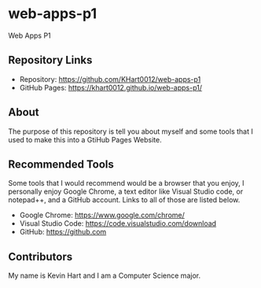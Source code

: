 # web-apps-p1
Web Apps P1

## Repository Links
 - Repository: https://github.com/KHart0012/web-apps-p1
 - GitHub Pages: https://khart0012.github.io/web-apps-p1/

## About
The purpose of this repository is tell you about myself and some tools that I used to make this into a GtiHub Pages Website.

## Recommended Tools
Some tools that I would recommend would be a browser that you enjoy, I personally enjoy Google Chrome, a text editor like Visual Studio code, or notepad++, and a GitHub account. Links to all of those are listed below.
  - Google Chrome: https://www.google.com/chrome/
  - Visual Studio Code: https://code.visualstudio.com/download
  - GitHub: https://github.com

## Contributors

My name is Kevin Hart and I am a Computer Science major.
